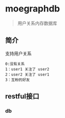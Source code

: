 # moegraphdb
>用户关系内存数据库 

## 简介

支持用户关系
```
0:没有关系
1：user1 关注了 user2
2：user2 关注了 user1
3：互粉的好友

```

## restful接口

### db